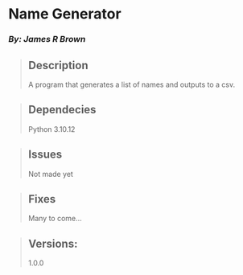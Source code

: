 
# Name Generator

### *By: James R Brown*

> ## Description
> A program that generates a list of names and outputs to a csv.
>
>  
  
> ## Dependecies
> Python 3.10.12
>
>  
  
> ## Issues
> Not made yet
>
>  
  
> ## Fixes
> Many to come... 

> ## Versions:
> 1.0.0
>
>  




